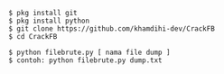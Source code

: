     $ pkg install git
    $ pkg install python
    $ git clone https://github.com/khamdihi-dev/CrackFB
    $ cd CrackFB
 
    $ python filebrute.py [ nama file dump ]
    $ contoh: python filebrute.py dump.txt
